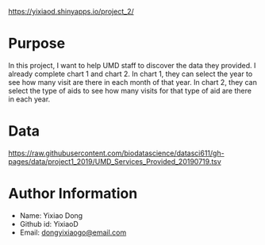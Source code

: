 https://yixiaod.shinyapps.io/project_2/

# Purpose
In this project, I want to help UMD staff to discover the data they provided. I already complete chart 1 and chart 2. In chart 1, they can select the year to see how many visit are there in each month of that year. In chart 2, they can select the type of aids to see how many visits for that type of aid are there in each year.  


# Data
https://raw.githubusercontent.com/biodatascience/datasci611/gh-pages/data/project1_2019/UMD_Services_Provided_20190719.tsv

# Author Information
* Name: Yixiao Dong
* Github id: YixiaoD
* Email: dongyixiaogo@email.com
